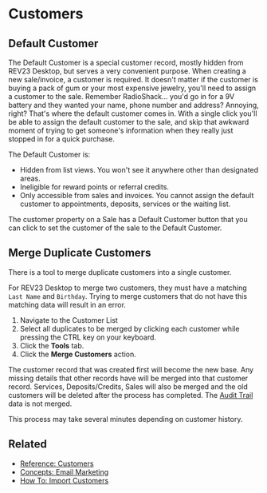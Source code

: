 # Customers

## Default Customer

The Default Customer is a special customer record, mostly hidden from REV23 Desktop, but serves a very convenient purpose. When creating a new sale/invoice, a customer is required. It doesn't matter if the customer is buying a pack of gum or your most expensive jewelry, you'll need to assign a customer to the sale. Remember RadioShack... you'd go in for a 9V battery and they wanted your name, phone number and address? Annoying, right? That's where the default customer comes in. With a single click you'll be able to assign the default customer to the sale, and skip that awkward moment of trying to get someone's information when they really just stopped in for a quick purchase.

The Default Customer is:
- Hidden from list views. You won't see it anywhere other than designated areas.
- Ineligible for reward points or referral credits.
- Only accessible from sales and invoices. You cannot assign the default customer to appointments, deposits, services or the waiting list.

The customer property on a Sale has a Default Customer button that you can click to set the customer of the sale to the Default Customer.

## Merge Duplicate Customers

There is a tool to merge duplicate customers into a single customer.

For REV23 Desktop to merge two customers, they must have a matching `Last Name` and `Birthday`. Trying to merge customers that do not have this matching data will result in an error.

1. Navigate to the Customer List
2. Select all duplicates to be merged by clicking each customer while pressing the CTRL key on your keyboard.
3. Click the **Tools** tab.
4. Click the **Merge Customers** action.

The customer record that was created first will become the new base. Any missing details that other records have will be merged into that customer record. Services, Deposits/Credits, Sales will also be merged and the old customers will be deleted after the process has completed. The [Audit Trail](audit-trail) data is not merged. 

This process may take several minutes depending on customer history.

## Related

- [Reference: Customers](../reference/customers.md)
- [Concepts: Email Marketing](email-marketing.md)
- [How To: Import Customers](../how-to/import-customers.md)


